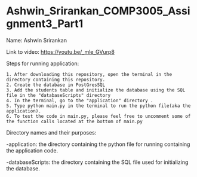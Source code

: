 # Ashwin_Srirankan_COMP3005_Assignment3_Part1
Name: Ashwin Srirankan

Link to video: https://youtu.be/_mle_GVurp8


Steps for running application:

    1. After downloading this repository, open the terminal in the directory containing this repository.
    2. Create the database in PostGresSQL
    3. Add the students table and initialize the database using the SQL file in the "databaseScripts" directory 
    4. In the terminal, go to the "application" directory .
    5. Type python main.py in the terminal to run the python file(aka the application).
    6. To test the code in main.py, please feel free to uncomment some of the function calls located at the bottom of main.py

Directory names and their purposes:
    
 -application: the directory containing the python file for running containing the application code.

 -databaseScripts: the directory containing the SQL file used for initializing the database.
